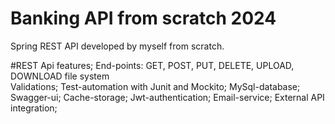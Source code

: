 # Banking API from scratch	 				                                                                                    2024
Spring REST API developed by myself from scratch.


#REST Api features;
End-points: GET, POST, PUT, DELETE, UPLOAD, DOWNLOAD file system  
Validations; 
Test-automation with Junit and Mockito;
MySql-database;
Swagger-ui;
Cache-storage;
Jwt-authentication;
Email-service;
External API integration;
